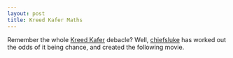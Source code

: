 ```yaml
--- 
layout: post
title: Kreed Kafer Maths
---
```

Remember the whole [Kreed Kafer](http://roysworld.co.uk/?tag=kreed+kafer) debacle? Well, [chiefsluke](http://www.youtube.com/user/chiefsluke) has worked out the odds of it being chance, and created the following movie.<div style="text-align:center"><object data="http://www.youtube.com/v/PW_ONN8odYs" type="application/x-shockwave-flash" style="width:425px; height:350px"><param name="movie" value="http://www.youtube.com/v/PW_ONN8odYs" /></object></div>
